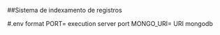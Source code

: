 ##Sistema de indexamento de registros

#.env format
PORT= execution server port
MONGO_URI= URI mongodb